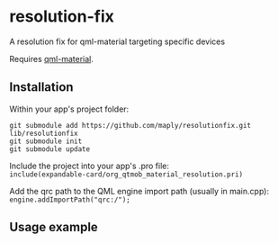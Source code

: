 # resolution-fix
A resolution fix for qml-material targeting specific devices

Requires [qml-material](http://github.com/papyros/qml-material).

## Installation

Within your app's project folder:

```
git submodule add https://github.com/maply/resolutionfix.git lib/resolutionfix
git submodule init
git submodule update
```

Include the project into your app's .pro file:  
`include(expandable-card/org_qtmob_material_resolution.pri)`

Add the qrc path to the QML engine import path (usually in main.cpp):
`engine.addImportPath("qrc:/");`

## Usage example
